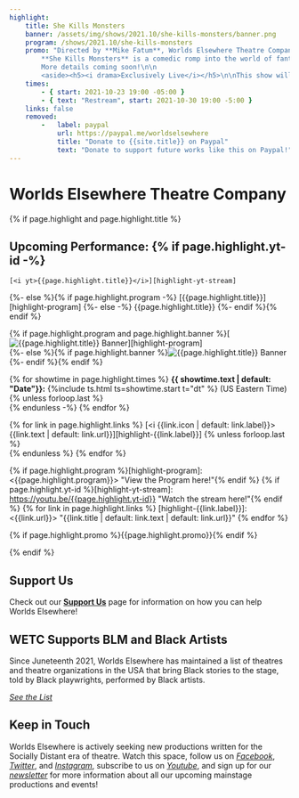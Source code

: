 ```yaml
---
highlight:
    title: She Kills Monsters
    banner: /assets/img/shows/2021.10/she-kills-monsters/banner.png
    program: /shows/2021.10/she-kills-monsters
    promo: "Directed by **Mike Fatum**, Worlds Elsewhere Theatre Company is proud to announce our Fall 2021 Charity Stream, benefitting **Trans Lifeline** and **Mermaids UK**.\n\n
        **She Kills Monsters** is a comedic romp into the world of fantasy role-playing games. In this high-octane dramatic comedy laden with homicidal fairies, nasty ogres, and 90s pop culture, acclaimed playwright **Qui Nguyen** (\"Raya and the Last Dragon\") offers a heart-pounding homage to the geek and warrior within us all.\n\n
        More details coming soon!\n\n
        <aside><h5><i drama>Exclusively Live</i></h5>\n\nThis show will be exclusively for attendees and will **not** be made available as video-on-demand after the performance dates.\n\n</aside>"
    times:
        - { start: 2021-10-23 19:00 -05:00 }
        - { text: "Restream", start: 2021-10-30 19:00 -5:00 }
    links: false
    removed:
        -   label: paypal
            url: https://paypal.me/worldselsewhere
            title: "Donate to {{site.title}} on Paypal"
            text: "Donate to support future works like this on Paypal!"
---
```

# Worlds Elsewhere Theatre Company

{% if page.highlight and page.highlight.title %}

## Upcoming Performance: {% if page.highlight.yt-id -%}

    [<i yt>{{page.highlight.title}}</i>][highlight-yt-stream]
{%- else %}{% if page.highlight.program -%}
    [{{page.highlight.title}}][highlight-program]
{%- else -%}
    {{page.highlight.title}}
{%- endif %}{% endif %}

{% if page.highlight.program and page.highlight.banner %}[![{{page.highlight.title}} Banner]({{page.highlight.banner}})][highlight-program] <br>
{%- else %}{% if page.highlight.banner %}![{{page.highlight.title}} Banner]({{page.highlight.banner}}) <br>
{%- endif %}{% endif %}

{% for showtime in page.highlight.times %}
**{{ showtime.text | default: "Date"}}:** {%include ts.html ts=showtime.start t="dt" %} (US Eastern Time) {% unless forloop.last %}<br>{% endunless -%}
{% endfor %}

{% for link in page.highlight.links %}
[<i {{link.icon | default: link.label}}>{{link.text | default: link.url}}</i>][highlight-{{link.label}}] {% unless forloop.last %}<br>{% endunless  %}
{% endfor %}

{% if page.highlight.program %}[highlight-program]: <{{page.highlight.program}}> "View the Program here!"{% endif %}
{% if page.highlight.yt-id %}[highlight-yt-stream]: <https://youtu.be/{{page.highlight.yt-id}}> "Watch the stream here!"{% endif %}
{% for link in page.highlight.links %}
[highlight-{{link.label}}]: <{{link.url}}> "{{link.title | default: link.text | default: link.url}}"
{% endfor %}

{% if page.highlight.promo %}{{page.highlight.promo}}{% endif %}

{% endif %}

## Support Us

Check out our **[Support Us](/pages/support-us)** page for information on how you can help Worlds Elsewhere!

## <i blm></i> WETC Supports BLM and Black Artists

Since Juneteenth 2021, Worlds Elsewhere has maintained a list of theatres and theatre organizations in the USA that bring Black stories to the stage, told by Black playwrights, performed by Black artists.

[<i cta>See the List</i>](./resources/black-theatres-usa)

## Keep in Touch

Worlds Elsewhere is actively seeking new productions written for the Socially Distant era of theatre. Watch this space, follow us on [<i fb>Facebook</i>][facebook], [<i twitter>Twitter</i>][twitter], and [<i gram>Instagram</i>][instagram], subscribe to us on [<i yt>Youtube</i>][youtube], and sign up for our [<i news>newsletter</i>][newsletter] for more information about all our upcoming mainstage productions and events!

[youtube]: <{{ site.social.yt.url }}> "{{ site.social.yt.title }}"
[facebook]: <{{ site.social.fb.url }}> "{{ site.social.fb.title }}"
[twitter]: <{{ site.social.twitter.url }}> "{{ site.social.twitter.title }}"
[instagram]: <{{ site.social.gram.url }}> "{{ site.social.gram.title }}"
[newsletter]: <{{ site.social.news.url }}> "{{ site.social.news.title }}"
